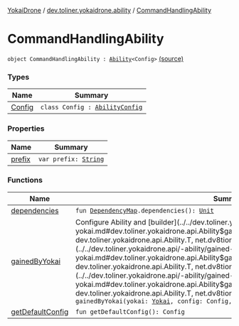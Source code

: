 [YokaiDrone](../../index.md) / [dev.toliner.yokaidrone.ability](../index.md) / [CommandHandlingAbility](./index.md)

# CommandHandlingAbility

`object CommandHandlingAbility : `[`Ability`](../../dev.toliner.yokaidrone.api/-ability/index.md)`<Config>` [(source)](https://github.com/toliner/YokaiDrone/tree/master/src/main/kotlin/dev/toliner/yokaidrone/ability/CommandHandlingAbility.kt#L31)

### Types

| Name | Summary |
|---|---|
| [Config](-config/index.md) | `class Config : `[`AbilityConfig`](../../dev.toliner.yokaidrone.api/-ability-config.md) |

### Properties

| Name | Summary |
|---|---|
| [prefix](prefix.md) | `var prefix: `[`String`](https://kotlinlang.org/api/latest/jvm/stdlib/kotlin/-string/index.html) |

### Functions

| Name | Summary |
|---|---|
| [dependencies](dependencies.md) | `fun `[`DependencyMap`](../../dev.toliner.yokaidrone.api/-dependency-map/index.md)`.dependencies(): `[`Unit`](https://kotlinlang.org/api/latest/jvm/stdlib/kotlin/-unit/index.html) |
| [gainedByYokai](gained-by-yokai.md) | Configure Ability and [builder](../../dev.toliner.yokaidrone.api/-ability/gained-by-yokai.md#dev.toliner.yokaidrone.api.Ability$gainedByYokai(dev.toliner.yokaidrone.api.Yokai, dev.toliner.yokaidrone.api.Ability.T, net.dv8tion.jda.api.JDABuilder)/builder) for [yokai](../../dev.toliner.yokaidrone.api/-ability/gained-by-yokai.md#dev.toliner.yokaidrone.api.Ability$gainedByYokai(dev.toliner.yokaidrone.api.Yokai, dev.toliner.yokaidrone.api.Ability.T, net.dv8tion.jda.api.JDABuilder)/yokai) based on [config](../../dev.toliner.yokaidrone.api/-ability/gained-by-yokai.md#dev.toliner.yokaidrone.api.Ability$gainedByYokai(dev.toliner.yokaidrone.api.Yokai, dev.toliner.yokaidrone.api.Ability.T, net.dv8tion.jda.api.JDABuilder)/config)`fun gainedByYokai(yokai: `[`Yokai`](../../dev.toliner.yokaidrone.api/-yokai/index.md)`, config: Config, builder: `[`JDABuilder`](https://ci.dv8tion.net/job/JDA/javadoc/net/dv8tion/jda/api/JDABuilder.html)`): `[`Unit`](https://kotlinlang.org/api/latest/jvm/stdlib/kotlin/-unit/index.html) |
| [getDefaultConfig](get-default-config.md) | `fun getDefaultConfig(): Config` |
